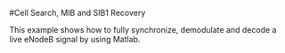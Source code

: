 #Cell Search, MIB and SIB1 Recovery

This example shows how to fully synchronize, demodulate and decode a live eNodeB signal by using Matlab.


